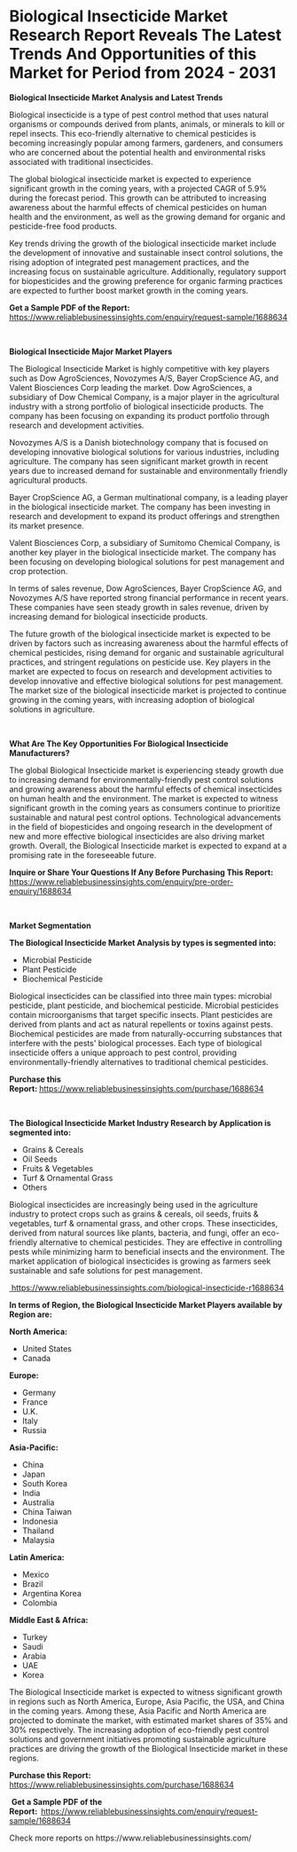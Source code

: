 <p><h1>Biological Insecticide Market Research Report Reveals The Latest Trends And Opportunities of this Market for Period from 2024 - 2031</h1></p><p><strong>Biological Insecticide Market Analysis and Latest Trends</strong></p>
<p><p>Biological insecticide is a type of pest control method that uses natural organisms or compounds derived from plants, animals, or minerals to kill or repel insects. This eco-friendly alternative to chemical pesticides is becoming increasingly popular among farmers, gardeners, and consumers who are concerned about the potential health and environmental risks associated with traditional insecticides.</p><p>The global biological insecticide market is expected to experience significant growth in the coming years, with a projected CAGR of 5.9% during the forecast period. This growth can be attributed to increasing awareness about the harmful effects of chemical pesticides on human health and the environment, as well as the growing demand for organic and pesticide-free food products.</p><p>Key trends driving the growth of the biological insecticide market include the development of innovative and sustainable insect control solutions, the rising adoption of integrated pest management practices, and the increasing focus on sustainable agriculture. Additionally, regulatory support for biopesticides and the growing preference for organic farming practices are expected to further boost market growth in the coming years.</p></p>
<p><strong>Get a Sample PDF of the Report:&nbsp;</strong> <a href="https://www.reliablebusinessinsights.com/enquiry/request-sample/1688634">https://www.reliablebusinessinsights.com/enquiry/request-sample/1688634</a></p>
<p>&nbsp;</p>
<p><strong>Biological Insecticide Major Market Players</strong></p>
<p><p>The Biological Insecticide Market is highly competitive with key players such as Dow AgroSciences, Novozymes A/S, Bayer CropScience AG, and Valent Biosciences Corp leading the market. Dow AgroSciences, a subsidiary of Dow Chemical Company, is a major player in the agricultural industry with a strong portfolio of biological insecticide products. The company has been focusing on expanding its product portfolio through research and development activities.</p><p>Novozymes A/S is a Danish biotechnology company that is focused on developing innovative biological solutions for various industries, including agriculture. The company has seen significant market growth in recent years due to increased demand for sustainable and environmentally friendly agricultural products.</p><p>Bayer CropScience AG, a German multinational company, is a leading player in the biological insecticide market. The company has been investing in research and development to expand its product offerings and strengthen its market presence.</p><p>Valent Biosciences Corp, a subsidiary of Sumitomo Chemical Company, is another key player in the biological insecticide market. The company has been focusing on developing biological solutions for pest management and crop protection.</p><p>In terms of sales revenue, Dow AgroSciences, Bayer CropScience AG, and Novozymes A/S have reported strong financial performance in recent years. These companies have seen steady growth in sales revenue, driven by increasing demand for biological insecticide products.</p><p>The future growth of the biological insecticide market is expected to be driven by factors such as increasing awareness about the harmful effects of chemical pesticides, rising demand for organic and sustainable agricultural practices, and stringent regulations on pesticide use. Key players in the market are expected to focus on research and development activities to develop innovative and effective biological solutions for pest management. The market size of the biological insecticide market is projected to continue growing in the coming years, with increasing adoption of biological solutions in agriculture.</p></p>
<p>&nbsp;</p>
<p><strong>What Are The Key Opportunities For Biological Insecticide Manufacturers?</strong></p>
<p><p>The global Biological Insecticide market is experiencing steady growth due to increasing demand for environmentally-friendly pest control solutions and growing awareness about the harmful effects of chemical insecticides on human health and the environment. The market is expected to witness significant growth in the coming years as consumers continue to prioritize sustainable and natural pest control options. Technological advancements in the field of biopesticides and ongoing research in the development of new and more effective biological insecticides are also driving market growth. Overall, the Biological Insecticide market is expected to expand at a promising rate in the foreseeable future.</p></p>
<p><strong>Inquire or Share Your Questions If Any Before Purchasing This Report:</strong> <a href="https://www.reliablebusinessinsights.com/enquiry/pre-order-enquiry/1688634">https://www.reliablebusinessinsights.com/enquiry/pre-order-enquiry/1688634</a></p>
<p>&nbsp;</p>
<p><strong>Market Segmentation</strong></p>
<p><strong>The Biological Insecticide Market Analysis by types is segmented into:</strong></p>
<p><ul><li>Microbial Pesticide</li><li>Plant Pesticide</li><li>Biochemical Pesticide</li></ul></p>
<p><p>Biological insecticides can be classified into three main types: microbial pesticide, plant pesticide, and biochemical pesticide. Microbial pesticides contain microorganisms that target specific insects. Plant pesticides are derived from plants and act as natural repellents or toxins against pests. Biochemical pesticides are made from naturally-occurring substances that interfere with the pests' biological processes. Each type of biological insecticide offers a unique approach to pest control, providing environmentally-friendly alternatives to traditional chemical pesticides.</p></p>
<p><strong>Purchase this Report:&nbsp;</strong><a href="https://www.reliablebusinessinsights.com/purchase/1688634">https://www.reliablebusinessinsights.com/purchase/1688634</a></p>
<p>&nbsp;</p>
<p><strong>The Biological Insecticide Market Industry Research by Application is segmented into:</strong></p>
<p><ul><li>Grains & Cereals</li><li>Oil Seeds</li><li>Fruits & Vegetables</li><li>Turf & Ornamental Grass</li><li>Others</li></ul></p>
<p><p>Biological insecticides are increasingly being used in the agriculture industry to protect crops such as grains & cereals, oil seeds, fruits & vegetables, turf & ornamental grass, and other crops. These insecticides, derived from natural sources like plants, bacteria, and fungi, offer an eco-friendly alternative to chemical pesticides. They are effective in controlling pests while minimizing harm to beneficial insects and the environment. The market application of biological insecticides is growing as farmers seek sustainable and safe solutions for pest management.</p></p>
<p><a href="https://www.reliablebusinessinsights.com/biological-insecticide-r1688634">&nbsp;https://www.reliablebusinessinsights.com/biological-insecticide-r1688634</a></p>
<p><strong>In terms of Region, the Biological Insecticide Market Players available by Region are:</strong></p>
<p>
    <p> <strong> North America: </strong>
        <ul>
            <li>United States</li>
            <li>Canada</li>
        </ul>
        </p> 
    <p> <strong> Europe: </strong>
        <ul>
            <li>Germany</li>
            <li>France</li>
            <li>U.K.</li>
            <li>Italy</li>
            <li>Russia</li>
        </ul>
        </p> 
    <p> <strong> Asia-Pacific: </strong>
        <ul>
            <li>China</li>
            <li>Japan</li>
            <li>South Korea</li>
            <li>India</li>
            <li>Australia</li>
            <li>China Taiwan</li>
            <li>Indonesia</li>
            <li>Thailand</li>
            <li>Malaysia</li>
        </ul>
        </p> 
    <p> <strong> Latin America: </strong>
        <ul>
            <li>Mexico</li>
            <li>Brazil</li>
            <li>Argentina Korea</li>
            <li>Colombia</li>
        </ul>
        </p> 
    <p> <strong> Middle East & Africa: </strong>
        <ul>
            <li>Turkey</li>
            <li>Saudi</li>
            <li>Arabia</li>
            <li>UAE</li>
            <li>Korea</li>
        </ul>
    </p>
    </p>
<p><p>The Biological Insecticide market is expected to witness significant growth in regions such as North America, Europe, Asia Pacific, the USA, and China in the coming years. Among these, Asia Pacific and North America are projected to dominate the market, with estimated market shares of 35% and 30% respectively. The increasing adoption of eco-friendly pest control solutions and government initiatives promoting sustainable agriculture practices are driving the growth of the Biological Insecticide market in these regions.</p></p>
<p><strong>Purchase this Report: </strong><a href="https://www.reliablebusinessinsights.com/purchase/1688634">https://www.reliablebusinessinsights.com/purchase/1688634</a></p>
<p>&nbsp;<strong>Get a Sample PDF of the Report:&nbsp;&nbsp;</strong><a href="https://www.reliablebusinessinsights.com/enquiry/request-sample/1688634">https://www.reliablebusinessinsights.com/enquiry/request-sample/1688634</a></p>
<p><strong></strong></p>
<p>Check more reports on https://www.reliablebusinessinsights.com/</p>